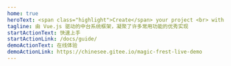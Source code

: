```yaml
---
home: true
heroText: <span class="highlight">Create</span> your project <br> with <span class="highlight">Sonic</span>
tagline: 由 Vue.js 驱动的中台系统框架，凝聚了许多常用功能的优秀实现
startActionText: 快速上手
startActionLink: /docs/guide/
demoActionText: 在线体验
demoActionLink: https://chinesee.gitee.io/magic-frest-live-demo
---
```

